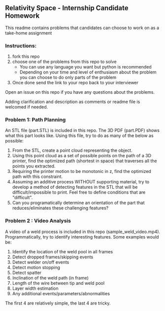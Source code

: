 ## Relativity Space - Internship Candidate Homework
This readme contains problems that candidates can choose to work on as a take-home assignment

### Instructions:
1. fork this repo
2. choose one of the problems from this repo to solve
    * You can use any language you want but python is recommended
    * Depending on your time and level of enthusiasm about the problem you can choose to do only parts of the problem
3. Once done send the link to your repo back to your interviewer

Open an issue on this repo if you have any questions about the problems.

Adding clarification and description as comments or readme file is welcomed if needed.

### Problem 1: Path Planning
An STL file (part.STL) is included in this repo. The 3D PDF (part.PDF) shows what this part looks like. Using this file, try to do as many of the below as possible:

1. From the STL, create a point cloud representing the object.
2. Using this point cloud as a set of possible points on the path of a 3D printer, find the optimized path (shortest in space) that traverses all the points you extracted.
3. Requiring the printer motion to be monotonic in z, find the optimized path with this constraint.
4. Assuming an additive process WITHOUT supporting material, try to develop a method of detecting features in the STL that will be difficult/impossible to print. Feel free to define conditions that are "difficult".
5. Can you programatically determine an orientation of the part that reduces/eliminates these challenging features? 

### Problem 2 : Video Analysis
A video of a weld process is included in this repo (sample_weld_video.mp4). Programmatically, try to identify interesting features. Some examples would be:

1. Identify the location of the weld pool in all frames
2. Detect dropped frames/skipping events
3. Detect welder on/off events
4. Detect motion stopping
5. Detect spatter
6. Inclination of the weld path (in frame)
7. Length of the wire between tip and weld pool
8. Layer width estimation
9. Any additional events/parameters/abnormalities

The first 4 are relatively simple, the last 4 are tricky.